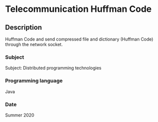 # Telecommunication Huffman Code

## Description
Huffman Code and send compressed file and dictionary (Huffman Code) through the network socket.

### Subject
Subject: Distributed programming technologies

### Programming language
Java

### Date
Summer 2020

